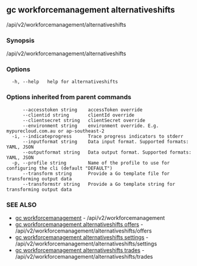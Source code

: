 ## gc workforcemanagement alternativeshifts

/api/v2/workforcemanagement/alternativeshifts

### Synopsis

/api/v2/workforcemanagement/alternativeshifts

### Options

```
  -h, --help   help for alternativeshifts
```

### Options inherited from parent commands

```
      --accesstoken string    accessToken override
      --clientid string       clientId override
      --clientsecret string   clientSecret override
      --environment string    environment override. E.g. mypurecloud.com.au or ap-southeast-2
  -i, --indicateprogress      Trace progress indicators to stderr
      --inputformat string    Data input format. Supported formats: YAML, JSON
      --outputformat string   Data output format. Supported formats: YAML, JSON
  -p, --profile string        Name of the profile to use for configuring the cli (default "DEFAULT")
      --transform string      Provide a Go template file for transforming output data
      --transformstr string   Provide a Go template string for transforming output data
```

### SEE ALSO

* [gc workforcemanagement](gc_workforcemanagement.html)	 - /api/v2/workforcemanagement
* [gc workforcemanagement alternativeshifts offers](gc_workforcemanagement_alternativeshifts_offers.html)	 - /api/v2/workforcemanagement/alternativeshifts/offers
* [gc workforcemanagement alternativeshifts settings](gc_workforcemanagement_alternativeshifts_settings.html)	 - /api/v2/workforcemanagement/alternativeshifts/settings
* [gc workforcemanagement alternativeshifts trades](gc_workforcemanagement_alternativeshifts_trades.html)	 - /api/v2/workforcemanagement/alternativeshifts/trades


